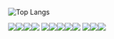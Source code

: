 ![Top Langs](https://github-readme-stats.vercel.app/api/top-langs/?username=rhakdkrehd&layout=compact&theme=graywhite)

<img src="https://img.shields.io/badge/HTML-E34F26?style=flat-square&amp;logo=HTML5&amp;logoColor=white&amp;" /><img src="https://img.shields.io/badge/CSS-1572B6?style=flat-square&amp;logo=CSS3&amp;logoColor=white&amp;" /><img src="https://img.shields.io/badge/JavaScript-F7DF1E?style=flat-square&amp;logo=JavaScript&amp;logoColor=white&amp;" /><img src="https://img.shields.io/badge/JQuery-0769AD?style=flat-square&amp;logo=JQuery&amp;logoColor=white&amp;" /> <img src="https://img.shields.io/badge/TypeScript-3178C6?style=flat-square&amp;logo=TypeScript&amp;logoColor=white&amp;" /><img src="https://img.shields.io/badge/React.js-61DAFB?style=flat-square&amp;logo=React&amp;logoColor=white&amp;" /><img src="https://img.shields.io/badge/React Native-61DAFB?style=flat-square&amp;logo=React&amp;logoColor=white&amp;" /><img src="https://img.shields.io/badge/Next.js-000000?style=flat-square&amp;logo=Next.js&amp;logoColor=white&amp;" /><img src="https://img.shields.io/badge/Next.js-000000?style=flat-square&amp;logo=Next.js&amp;logoColor=white&amp;" /> <img src="https://img.shields.io/badge/PhotoShop-31A8FF?style=flat-square&amp;logo=Adobe Photoshop&amp;logoColor=white&amp;" /><img src="https://img.shields.io/badge/Illustrator-FF9A00?style=flat-square&amp;logo=Adobe Illustrator&amp;logoColor=white&amp;" /><img src="https://img.shields.io/badge/XD-FF61F6?style=flat-square&amp;logo=Adobe XD&amp;logoColor=white&amp;" />
